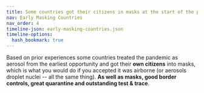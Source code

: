 ```yaml
---
title: Some countries got their citizens in masks at the start of the pandemic
nav: Early Masking Countries
nav_order: 4
timeline-json: early-masking-countries.json
timeline-options: 
  hash_bookmark: true
---
```


Based on prior experiences some countries treated the pandemic as aerosol from the earliest
opportunity and got their **own citizens** into masks, which is what you would do if you 
accepted it was airborne (or aerosols droplet nuclei -- all the same thing). **As well as masks, good border controls, great quarantine and outstanding test & trace**.